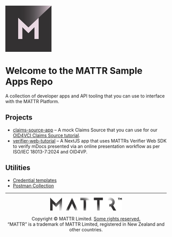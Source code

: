 [![MATTR](./docs/assets/mattr-logo-square.svg)](https://github.com/mattrglobal)

# Welcome to the MATTR Sample Apps Repo

A collection of developer apps and API tooling that you can use to interface with the MATTR Platform.

## Projects
* [claims-source-app](/claims-source-app/README.md) – A mock Claims Source that you can use for our [OID4VCI Claims Source tutorial]().
* [verifier-web-tutorial](/verifier-web-tutorial/README.md) – A NextJS app that uses MATTRs Verifier Web SDK to verify mDocs presented via an online presentation workflow as per ISO/IEC 18013-7:2024 and OID4VP.

## Utilities

* [Credential templates](/credential-templates/README.md)
* [Postman Collection](/postman/README.md)

---

<p align="center"><a href="https://mattr.global" target="_blank"><img height="40px" src ="./docs/assets/mattr-logo-tm.svg"></a></p><p align="center">Copyright © MATTR Limited. <a href="./LICENSE">Some rights reserved.</a><br/>“MATTR” is a trademark of MATTR Limited, registered in New Zealand and other countries.</p>

